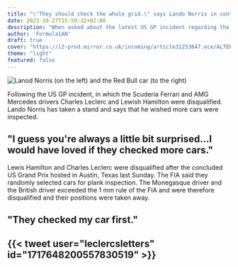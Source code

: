 ```yaml
---
title: "\"They should check the whole grid.\" says Lando Norris in context of the US GP incident"
date: 2023-10-27T15:59:32+02:00
description: "When asked about the latest US GP incident regarding the disqualification of Lewis Hamilton and Charles Leclerc, Norris says: \"If more than 50% of the cars are deemed illegal, they should check the whole grid\"."
author: 'Formula1AN'
draft: true
cover: "https://i2-prod.mirror.co.uk/incoming/article31253647.ece/ALTERNATES/s1200/0_Lando-Norris-Max-Verstappen-COTA-main-AP-GETTY.jpg"
theme: "light"
featured: false
---
```

![Lanod Norris (on the left) and the Red Bull car (to the right)](https://i2-prod.mirror.co.uk/incoming/article31253647.ece/ALTERNATES/s1200/0_Lando-Norris-Max-Verstappen-COTA-main-AP-GETTY.jpg)

Following the US GP incident, in which the Scuderia Ferrari and AMG Mercedes drivers Charles Leclerc and Lewish Hamilton were disqualified. Lando Norris has taken a stand and says that he wished more cars were inspected.

## "I guess you're always a little bit surprised...I would have loved if they checked more cars."

Lewis Hamilton and Charles Leclerc were disqualified after the concluded US Grand Prix hosted in Austin, Texas last Sunday. The FIA said they randomly selected cars for plank inspection. The Monegasque driver and the British driver exceeded the 1 mm rule of the FIA and were therefore disqualified and their positions were taken away.

## "They checked my car first."

## {{< tweet user="leclercsletters" id="1717648200557830519" >}}  
